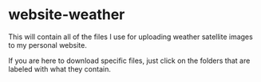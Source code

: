 # website-weather

This will contain all of the files I use for uploading weather satellite images to my personal website.

If you are here to download specific files, just click on the folders that are labeled with what they contain.
